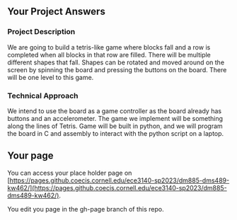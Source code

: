 ## Your Project Answers

### Project Description

We are going to build a tetris-like game where blocks fall and a row is completed when all blocks in that row are filled. There will be multiple different shapes that fall. Shapes can be rotated and moved around on the screen by spinning the board and pressing the buttons on the board. There will be one level to this game. 
### Technical Approach

We intend to use the board as a game controller as the board already has buttons and an accelerometer. The game we implement will be something along the lines of Tetris. Game will be built in python, and we will program the board in C and assembly to interact with the python script on a laptop.
## Your page
You can access your place holder page on [https://pages.github.coecis.cornell.edu/ece3140-sp2023/dm885-dms489-kw462/](https://pages.github.coecis.cornell.edu/ece3140-sp2023/dm885-dms489-kw462/).

You edit you page in the gh-page branch of this repo.